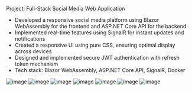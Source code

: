 Project: Full-Stack Social Media Web Application

- Developed a responsive social media platform using Blazor WebAssembly for the frontend and ASP.NET Core API for the backend
- Implemented real-time features using SignalR for instant updates and notifications
- Created a responsive UI using pure CSS, ensuring optimal display across devices
- Designed and implemented secure JWT authentication with refresh token mechanism
- Tech stack: Blazor WebAssembly, ASP.NET Core API, SignalR, Docker

![image](https://github.com/user-attachments/assets/054e411c-1fc3-4f76-9386-5f8c44b4d724)
![image](https://github.com/user-attachments/assets/9d5ecb0a-ebbe-408d-8fa1-40ec537d5a3a)
![image](https://github.com/user-attachments/assets/a7e408c9-735b-4bc9-8650-497a0bb4819d)
![image](https://github.com/user-attachments/assets/436ffc0f-1da5-4557-9379-8365d8d80b01)
![image](https://github.com/user-attachments/assets/375ff357-c9d3-4ac4-aeea-277a60b8f340)
![image](https://github.com/user-attachments/assets/b0e987d0-5661-4b37-9a0e-3671acf4de57)
![image](https://github.com/user-attachments/assets/3bacb64a-5388-42b7-8915-488d9bfbd24f)


